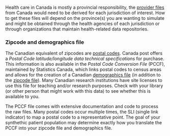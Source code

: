 Health care in Canada is mostly a provincial responsibility, the [provider files](https://github.com/synthetichealth/synthea/wiki/Provider-Data) from Canada would need to be derived for each jurisdiction of interest. How to get these files will depend on the province(s) you are wanting to simulate and might be obtained through the health agencies of each jurisdiction or through organizations that maintain health-related data repositories. 

### Zipcode and demographics file
The Canadian equivalent of zipcodes are [postal codes](https://en.wikipedia.org/wiki/Postal_codes_in_Canada). Canada post offers a *Postal Code latitude/longitude data technical specifications* for purchase. This information is also available in the *Postal Code Conversion File* (PCCF), maintained by Statistics Canada, which links postal codes to census areas and allows for the creation of a Canadian [demographics file](https://github.com/synthetichealth/synthea/wiki/Demographics-for-Other-Areas) (in addition to the [zipcode file](https://github.com/synthetichealth/synthea/wiki/Zip-or-Postal-Codes)). Many Canadian research institutions have site licenses to use this file for teaching and/or research purposes. Check with your library (or other person that might work with this data) to see whether this is available to you. 

The PCCF file comes with extensive documentation and code to process the raw files. Many postal codes occur multiple times, the SLI (single link indicator) to map a postal code to a representative point. The goal of your synthethic patient population may determine exactly how you translate the PCCF into your zipcode file and demographics file.